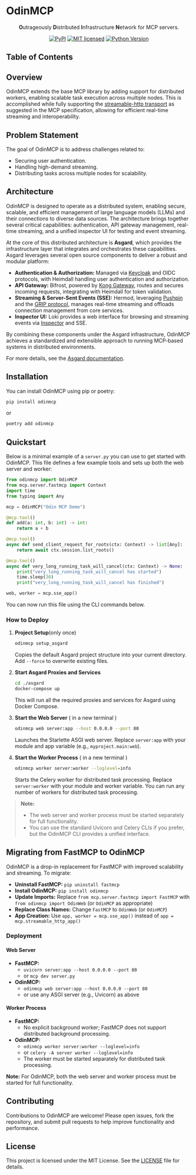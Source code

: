 # OdinMCP

<div align="center">
<strong>O</strong>utrageously <strong>D</strong>istributed <strong>I</strong>nfrastructure <strong>N</strong>etwork for MCP servers.


[![PyPI][pypi-badge]][pypi-url]
[![MIT licensed][mit-badge]][mit-url]
[![Python Version][python-badge]][python-url]

</div>

## Table of Contents


## Overview


OdinMCP extends the base MCP library by adding support for distributed workers, enabling scalable task execution across multiple nodes. This is accomplished while fully supporting the [streamable-http transport](https://modelcontextprotocol.io/specification/2025-03-26/basic/transports#streamable-http) as suggested in the MCP specification, allowing for efficient real-time streaming and interoperability.


## Problem Statement

The goal of OdinMCP is to address challenges related to:

- Securing user authentication.
- Handling high-demand streaming.
- Distributing tasks across multiple nodes for scalability.

## Architecture

OdinMCP is designed to operate as a distributed system, enabling secure, scalable, and efficient management of large language models (LLMs) and their connections to diverse data sources. The architecture brings together several critical capabilities: authentication, API gateway management, real-time streaming, and a unified inspector UI for testing and event streaming.

At the core of this distributed architecture is **Asgard**, which provides the infrastructure layer that integrates and orchestrates these capabilities. Asgard leverages several open source components to deliver a robust and modular platform:

- **Authentication & Authorization:** Managed via [Keycloak](https://www.keycloak.org) and OIDC protocols, with Heimdall handling user authentication and authorization.
- **API Gateway:** Bifrost, powered by [Kong Gateway](https://konghq.com), routes and secures incoming requests, integrating with Heimdall for token validation.
- **Streaming & Server-Sent Events (SSE):** Hermod, leveraging [Pushpin](https://pushpin.org) and the [GRIP protocol](https://pushpin.org/docs/protocols/grip/), manages real-time streaming and offloads connection management from core services.
- **Inspector UI:** Loki provides a web interface for browsing and streaming events via [Inspector](https://github.com/modelcontextprotocol/inspector) and SSE.

By combining these components under the Asgard infrastructure, OdinMCP achieves a standardized and extensible approach to running MCP-based systems in distributed environments.

For more details, see the [Asgard documentation](./asgard/README.md).

## Installation

You can install OdinMCP using pip or poetry:

```bash
pip install odinmcp
```

or

```bash
poetry add odinmcp
```



## Quickstart


Below is a minimal example of a `server.py` you can use to get started with OdinMCP. This file defines a few example tools and sets up both the web server and worker:

```python
from odinmcp import OdinMCP
from mcp.server.fastmcp import Context
import time
from typing import Any

mcp = OdinMCP("Odin MCP Demo")

@mcp.tool()
def add(a: int, b: int) -> int:
    return a + b

@mcp.tool()
async def send_client_request_for_roots(ctx: Context) -> list[Any]:
    return await ctx.session.list_roots()

@mcp.tool()
async def very_long_running_task_will_cancel(ctx: Context) -> None:
    print("very_long_running_task_will_cancel has started")
    time.sleep(30)
    print("very_long_running_task_will_cancel has finished")

web, worker = mcp.sse_app()
```

You can now run this file using the CLI commands below.

### How to Deploy

1. **Project Setup**(only once)
   ```bash
   odinmcp setup_asgard
   ```
   Copies the default Asgard project structure into your current directory. Add `--force` to overwrite existing files.

2. **Start Asgard Proxies and Services**
   ```bash
   cd ./asgard
   docker-compose up
   ```
   This will run all the required proxies and services for Asgard using Docker Compose.

3. **Start the Web Server** ( in a new terminal )
   ```bash
   odinmcp web server:app --host 0.0.0.0 --port 80
   ```
   Launches the Starlette ASGI web server. Replace `server:app` with your module and app variable (e.g., `myproject.main:web`).

4. **Start the Worker Process** ( in a new terminal )
   ```bash
   odinmcp worker server:worker --loglevel=info
   ```
   Starts the Celery worker for distributed task processing. Replace `server:worker` with your module and worker variable. You can run any number of workers for distributed task processing.




> **Note:**
> - The web server and worker process must be started separately for full functionality.
> - You can use the standard Uvicorn and Celery CLIs if you prefer, but the OdinMCP CLI provides a unified interface.




## Migrating from FastMCP to OdinMCP

OdinMCP is a drop-in replacement for FastMCP with improved scalability and streaming. To migrate:

- **Uninstall FastMCP:** `pip uninstall fastmcp`
- **Install OdinMCP:** `pip install odinmcp`
- **Update Imports:** Replace `from mcp.server.fastmcp import FastMCP` with `from odinmcp import OdinWeb` (or `OdinMCP` as appropriate)
- **Replace Class Names:** Change `FastMCP` to `OdinWeb` (or `OdinMCP`)
- **App Creation:** Use `app, worker = mcp.sse_app()` instead of `app = mcp.streamable_http_app()`

### Deployment

#### Web Server
- **FastMCP:**
  - `uvicorn server:app --host 0.0.0.0 --port 80`
  - or `mcp dev server.py`
- **OdinMCP:**
  - `odinmcp web server:app --host 0.0.0.0 --port 80`
  - or use any ASGI server (e.g., Uvicorn) as above

#### Worker Process
- **FastMCP:**
  - No explicit background worker; FastMCP does not support distributed background processing.
- **OdinMCP:**
  - `odinmcp worker server:worker --loglevel=info`
  - or `celery -A server worker --loglevel=info`
  - The worker must be started separately for distributed task processing.

**Note:** For OdinMCP, both the web server and worker process must be started for full functionality.



## Contributing

Contributions to OdinMCP are welcome! Please open issues, fork the repository, and submit pull requests to help improve functionality and performance.



## License

This project is licensed under the MIT License. See the [LICENSE](./LICENSE) file for details.


<!-- Badge definitions -->
[pypi-badge]: https://img.shields.io/pypi/v/odinmcp.svg?style=flat-square
[pypi-url]: https://pypi.org/project/odinmcp/
[mit-badge]: https://img.shields.io/badge/license-MIT-blue.svg?style=flat-square
[mit-url]: https://opensource.org/licenses/MIT
[python-badge]: https://img.shields.io/pypi/pyversions/odinmcp.svg?style=flat-square
[python-url]: https://www.python.org/downloads/

